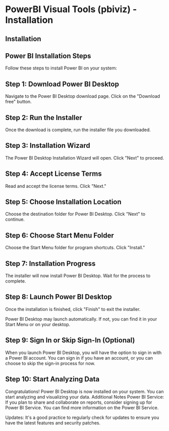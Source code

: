 # PowerBI Visual Tools (pbiviz) - Installation


## Installation
## Power BI Installation Steps
Follow these steps to install Power BI on your system:

## Step 1: Download Power BI Desktop
Navigate to the Power BI Desktop download page.
Click on the "Download free" button.

## Step 2: Run the Installer
Once the download is complete, run the installer file you downloaded.

## Step 3: Installation Wizard
The Power BI Desktop Installation Wizard will open. Click "Next" to proceed.

## Step 4: Accept License Terms
Read and accept the license terms. Click "Next."

## Step 5: Choose Installation Location
Choose the destination folder for Power BI Desktop. Click "Next" to continue.

## Step 6: Choose Start Menu Folder
Choose the Start Menu folder for program shortcuts. Click "Install."

## Step 7: Installation Progress
The installer will now install Power BI Desktop. Wait for the process to complete.

## Step 8: Launch Power BI Desktop
Once the installation is finished, click "Finish" to exit the installer.

Power BI Desktop may launch automatically. If not, you can find it in your Start Menu or on your desktop.

## Step 9: Sign In or Skip Sign-In (Optional)
When you launch Power BI Desktop, you will have the option to sign in with a Power BI account. You can sign in if you have an account, or you can choose to skip the sign-in process for now.

## Step 10: Start Analyzing Data
Congratulations! Power BI Desktop is now installed on your system. You can start analyzing and visualizing your data.
Additional Notes
Power BI Service: If you plan to share and collaborate on reports, consider signing up for Power BI Service. You can find more information on the Power BI Service.

Updates: It's a good practice to regularly check for updates to ensure you have the latest features and security patches.

